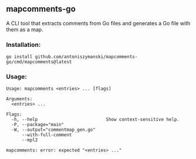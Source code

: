 ## mapcomments-go

A CLI tool that extracts comments from Go files and generates a Go file with them as a map.

### Installation:

```
go install github.com/antoniszymanski/mapcomments-go/cmd/mapcomments@latest
```

### Usage:

```
Usage: mapcomments <entries> ... [flags]

Arguments:
  <entries> ...

Flags:
  -h, --help                          Show context-sensitive help.
  -P, --package="main"
  -W, --output="commentmap_gen.go"
      --with-full-comment
      --mpl2

mapcomments: error: expected "<entries> ..."
```
